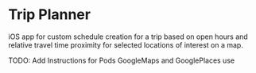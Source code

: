 # Trip Planner

iOS app for custom schedule creation for a trip based on open hours and relative travel time proximity for selected locations of interest on a map.

TODO: Add Instructions for Pods GoogleMaps and GooglePlaces use

